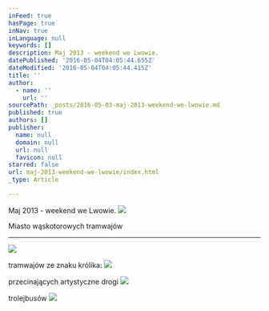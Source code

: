```yaml
---
inFeed: true
hasPage: true
inNav: true
inLanguage: null
keywords: []
description: Maj 2013 - weekend we Lwowie.
datePublished: '2016-05-04T04:05:44.655Z'
dateModified: '2016-05-04T04:05:44.415Z'
title: ''
author:
  - name: ''
    url: ''
sourcePath: _posts/2016-05-03-maj-2013-weekend-we-lwowie.md
published: true
authors: []
publisher:
  name: null
  domain: null
  url: null
  favicon: null
starred: false
url: maj-2013-weekend-we-lwowie/index.html
_type: Article

---
```

Maj 2013 - weekend we Lwowie.
![](https://s3-us-west-2.amazonaws.com/the-grid-img/p/65316d7e4861b452aa3b7ab2f7cd6bf2ca1b5c3c.jpg)

Miasto wąskotorowych tramwajów

---

![](https://the-grid-user-content.s3-us-west-2.amazonaws.com/7a35a2d1-94bb-4ed8-a5f0-e42d9447730f.jpg)

tramwajów ze znaku królika:
![](https://the-grid-user-content.s3-us-west-2.amazonaws.com/b6e396c6-ac84-464f-9657-71cd040b4760.jpg)

przecinających artystyczne drogi
![](https://the-grid-user-content.s3-us-west-2.amazonaws.com/346b8911-1da7-4fbe-841b-70cefbbdd759.jpg)

trolejbusów
![](https://the-grid-user-content.s3-us-west-2.amazonaws.com/8c6dada0-0751-4ac1-a49d-2a0f0586a6a4.jpg)